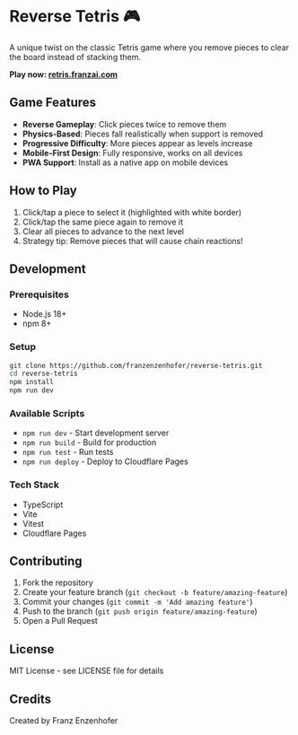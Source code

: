 # Reverse Tetris 🎮

A unique twist on the classic Tetris game where you remove pieces to clear the board instead of stacking them.

**Play now: [retris.franzai.com](https://retris.franzai.com)**

## Game Features

- **Reverse Gameplay**: Click pieces twice to remove them
- **Physics-Based**: Pieces fall realistically when support is removed
- **Progressive Difficulty**: More pieces appear as levels increase
- **Mobile-First Design**: Fully responsive, works on all devices
- **PWA Support**: Install as a native app on mobile devices

## How to Play

1. Click/tap a piece to select it (highlighted with white border)
2. Click/tap the same piece again to remove it
3. Clear all pieces to advance to the next level
4. Strategy tip: Remove pieces that will cause chain reactions!

## Development

### Prerequisites
- Node.js 18+
- npm 8+

### Setup
```bash
git clone https://github.com/franzenzenhofer/reverse-tetris.git
cd reverse-tetris
npm install
npm run dev
```

### Available Scripts
- `npm run dev` - Start development server
- `npm run build` - Build for production
- `npm run test` - Run tests
- `npm run deploy` - Deploy to Cloudflare Pages

### Tech Stack
- TypeScript
- Vite
- Vitest
- Cloudflare Pages

## Contributing

1. Fork the repository
2. Create your feature branch (`git checkout -b feature/amazing-feature`)
3. Commit your changes (`git commit -m 'Add amazing feature'`)
4. Push to the branch (`git push origin feature/amazing-feature`)
5. Open a Pull Request

## License

MIT License - see LICENSE file for details

## Credits

Created by Franz Enzenhofer